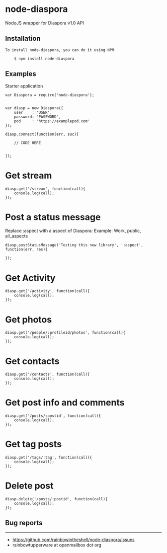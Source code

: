 # node-diaspora
NodeJS wrapper for Diaspora v1.0 API

## Installation

	To install node-diaspora, you can do it using NPM

		$ npm install node-diaspora

## Examples


Starter application

```
var Diaspora = require('node-diaspora');


var diasp = new Diaspora({
	user    : 'USER',
	password: 'PASSWORD',
	pod     : 'https://examplepod.com'
});

diasp.connect(function(err, suc){

	// CODE HERE


});

```

# Get stream

```
diasp.get('/stream', function(call){
	console.log(call);
});
```

# Post a status message
Replace :aspect with a aspect of Diaspora: Example: Work, public, all_aspects

```
diasp.postStatusMessage('Testing this new library', ':aspect', function(err, res){
	
});
```

# Get Activity

```
diasp.get('/activity', function(call){
	console.log(call);
});
```

# Get photos

```
diasp.get('/people/:profileid/photos', function(call){
	console.log(call);
});
```

# Get contacts

```
diasp.get('/contacts', function(call){
	console.log(call);
});
```

# Get post info and comments

```
diasp.get('/posts/:postid', function(call){
	console.log(call);
});
```

# Get tag posts

```
diasp.get('/tags/:tag', function(call){
	console.log(call);
});
```


# Delete post

```
diasp.delete('/posts/:postid', function(call){
	console.log(call);
});
```

## Bug reports
---

  * https://github.com/rainbowintheshell/node-diaspora/issues
  * rainbowtupperware at openmailbox dot org

